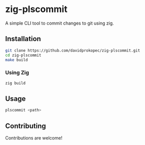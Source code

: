 # zig-plscommit

A simple CLI tool to commit changes to git using zig.

## Installation

```bash
git clone https://github.com/davidprokopec/zig-plscommit.git
cd zig-plscommit
make build
```

### Using Zig

```bash
zig build
```

## Usage

```bash
plscommit <path>
```

## Contributing

Contributions are welcome!
